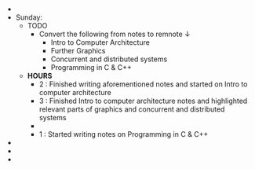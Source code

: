 - 
- Sunday:
    - TODO
        - Convert the following from notes to remnote ↓ 
            - Intro to Computer Architecture
            - Further Graphics
            - Concurrent and distributed systems
            - Programming in C & C++ 
    - **HOURS**
        - 2 : Finished writing aforementioned notes and started on Intro to computer architecture
        - 3 : Finished Intro to computer architecture notes and highlighted relevant parts of graphics and concurrent and distributed systems
        - 
        - 1 : Started writing notes on Programming in C & C++
- 
- 
- 
